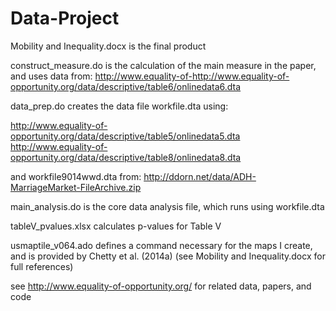 # Data-Project

Mobility and Inequality.docx is the final product

construct_measure.do is the calculation of the main measure in the paper, and uses data from:
  http://www.equality-of-http://www.equality-of-opportunity.org/data/descriptive/table6/onlinedata6.dta

data_prep.do creates the data file workfile.dta using:

  http://www.equality-of-opportunity.org/data/descriptive/table5/onlinedata5.dta
  http://www.equality-of-opportunity.org/data/descriptive/table8/onlinedata8.dta
  
  and workfile9014wwd.dta from:
  http://ddorn.net/data/ADH-MarriageMarket-FileArchive.zip
  
main_analysis.do is the core data analysis file, which runs using workfile.dta

tableV_pvalues.xlsx calculates p-values for Table V

usmaptile_v064.ado defines a command necessary for the maps I create, and is provided by Chetty et al. (2014a) (see Mobility and Inequality.docx for full references)


see http://www.equality-of-opportunity.org/ for related data, papers, and code
